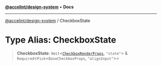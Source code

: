 [**@accelint/design-system**](../README.md) • **Docs**

***

[@accelint/design-system](../README.md) / CheckboxState

# Type Alias: CheckboxState

> **CheckboxState**: `Omit`\<[`CheckboxRenderProps`](CheckboxRenderProps.md), `"state"`\> & `Required`\<`Pick`\<`BaseCheckboxProps`, `"alignInput"`\>\>
